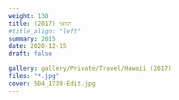 ```yaml
---
weight: 130
title: הוואי (2017)
#title_align: "left"
summary: 2015
date: 2020-12-15
draft: false

gallery: gallery/Private/Travel/Hawaii (2017)
files: "*.jpg"
cover: 5D4_1739-Edit.jpg
---
```

